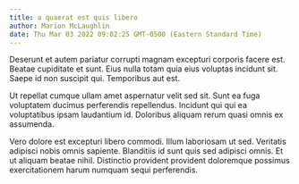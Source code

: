 ```yaml
---
title: a quaerat est quis libero
author: Marion McLaughlin
date: Thu Mar 03 2022 09:02:25 GMT-0500 (Eastern Standard Time)
---
```

Deserunt et autem pariatur corrupti magnam excepturi corporis facere est. Beatae cupiditate et sunt. Eius nulla totam quia eius voluptas incidunt sit. Saepe id non suscipit qui. Temporibus aut est.

 Ut repellat cumque ullam amet aspernatur velit sed sit. Sunt ea fuga voluptatem ducimus perferendis repellendus. Incidunt qui qui ea voluptatibus ipsam laudantium id. Doloribus aliquam rerum quasi omnis ex assumenda.

 Vero dolore est excepturi libero commodi. Illum laboriosam ut sed. Veritatis adipisci nobis omnis sapiente. Blanditiis id sunt quis sed adipisci omnis. Et ut aliquam beatae nihil. Distinctio provident provident doloremque possimus exercitationem harum numquam sequi perferendis.